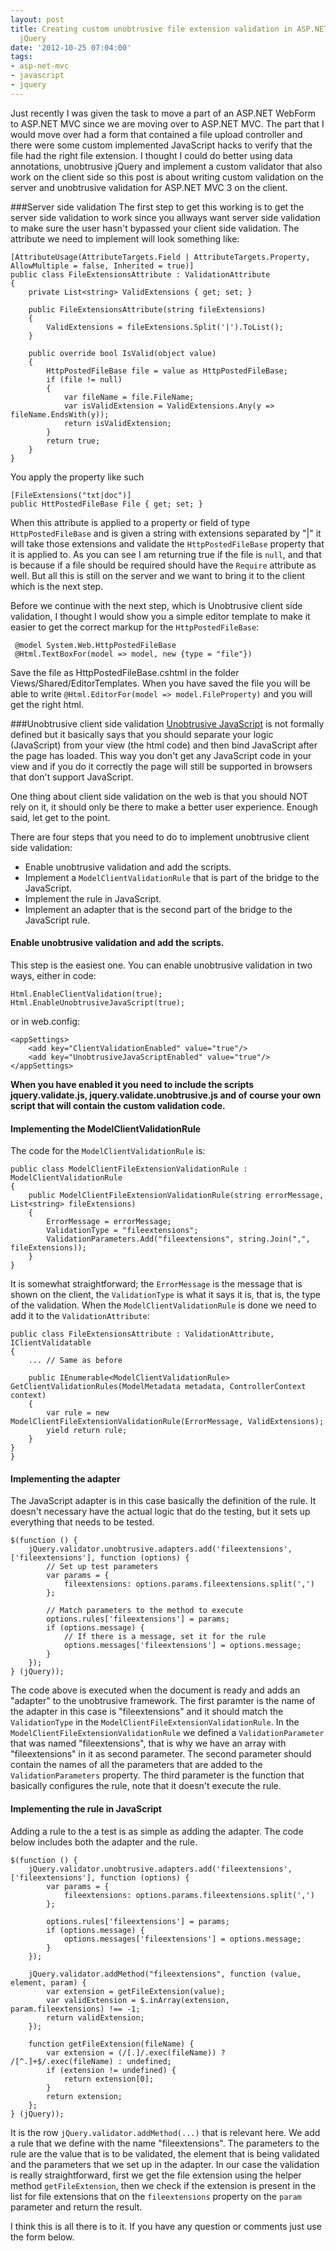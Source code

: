 ```yaml
---
layout: post
title: Creating custom unobtrusive file extension validation in ASP.NET MVC 3 and
  jQuery
date: '2012-10-25 07:04:00'
tags:
- asp-net-mvc
- javascript
- jquery
---
```


Just recently I was given the task to move a part of an ASP.NET WebForm to ASP.NET MVC since we are moving over to ASP.NET MVC. The part that I would move over had a form that contained a file upload controller and there were some custom implemented JavaScript hacks to verify that the file had the right file extension. I thought I could do better using data annotations, unobtrusive jQuery and implement a custom validator that also work on the client side so this post is about writing custom validation on the server and unobtrusive validation for ASP.NET MVC 3 on the client.

###Server side validation
The first step to get this working is to get the server side validation to work since you allways want server side validation to make sure the user hasn't bypassed your client side validation. The attribute we need to implement will look something like:

    [AttributeUsage(AttributeTargets.Field | AttributeTargets.Property, AllowMultiple = false, Inherited = true)]
    public class FileExtensionsAttribute : ValidationAttribute
    {
        private List<string> ValidExtensions { get; set; }

        public FileExtensionsAttribute(string fileExtensions)
        {
            ValidExtensions = fileExtensions.Split('|').ToList();
        }

        public override bool IsValid(object value)
        {
            HttpPostedFileBase file = value as HttpPostedFileBase;
            if (file != null)
            {
                var fileName = file.FileName;
                var isValidExtension = ValidExtensions.Any(y => fileName.EndsWith(y));
                return isValidExtension;
            }
            return true;
        }
    }

You apply the property like such

    [FileExtensions("txt|doc")]
    public HttPostedFileBase File { get; set; }
	
When this attribute is applied to a property or field of type `HttpPostedFileBase` and is given a string with extensions separated by "|" it will take those extensions and validate the `HttpPostedFileBase` property that it is applied to. As you can see I am returning true if the file is `null`, and that is because if a file should be required should have the `Require` attribute as well. But all this is still on the server and we want to bring it to the client which is the next step.

Before we continue with the next step, which is Unobtrusive client side validation, I thought I would show you a simple editor template to make it easier to get the correct markup for the `HttpPostedFileBase`:

     @model System.Web.HttpPostedFileBase
     @Html.TextBoxFor(model => model, new {type = "file"})

Save the file as HttpPostedFileBase.cshtml in the folder Views/Shared/EditorTemplates. When you have saved the file you will be able to write `@Html.EditorFor(model => model.FileProperty)` and you will get the right html.


###Unobtrusive client side validation
[Unobtrusive JavaScript](http://en.wikipedia.org/wiki/Unobtrusive_JavaScript) is not formally defined but it basically says that you should separate your logic (JavaScript) from your view (the html code) and then bind JavaScript after the page has loaded. This way you don't get any JavaScript code in your view and if you do it correctly the page will still be supported in browsers that don't support JavaScript.

One thing about client side validation on the web is that you should NOT rely on it, it should only be there to make a better user experience. Enough said, let get to the point.

There are four steps that you need to do to implement unobtrusive client side validation: 

 * Enable unobtrusive validation and add the scripts.
 * Implement a `ModelClientValidationRule` that is part of the bridge to the JavaScript.
 * Implement the rule in JavaScript.
 * Implement an adapter that is the second part of the bridge to the JavaScript rule.

#### Enable unobtrusive validation and add the scripts.
This step is the easiest one. You can enable unobtrusive validation in two ways, either in code:

    Html.EnableClientValidation(true);
    Html.EnableUnobtrusiveJavaScript(true);
	
or in web.config:

    <appSettings>
        <add key="ClientValidationEnabled" value="true"/>
        <add key="UnobtrusiveJavaScriptEnabled" value="true"/>
    </appSettings>

**When you have enabled it you need to include the scripts jquery.validate.js, jquery.validate.unobtrusive.js and of course your own script that will contain the custom validation code.**
	
#### Implementing the ModelClientValidationRule
The code for the `ModelClientValidationRule` is: 

    public class ModelClientFileExtensionValidationRule : ModelClientValidationRule
    {
        public ModelClientFileExtensionValidationRule(string errorMessage, List<string> fileExtensions)
        {
            ErrorMessage = errorMessage;
            ValidationType = "fileextensions";
            ValidationParameters.Add("fileextensions", string.Join(",", fileExtensions));
        }
    }
	
It is somewhat straightforward; the `ErrorMessage` is the message that is shown on the client, the `ValidationType` is what it says it is, that is, the type of the validation. When the `ModelClientValidationRule` is done we need to add it to the `ValidationAttribute`:

    public class FileExtensionsAttribute : ValidationAttribute, IClientValidatable
    {
		... // Same as before
		
        public IEnumerable<ModelClientValidationRule> GetClientValidationRules(ModelMetadata metadata, ControllerContext context)
        {
            var rule = new ModelClientFileExtensionValidationRule(ErrorMessage, ValidExtensions);
            yield return rule;
        }
    }
    }

#### Implementing the adapter
The JavaScript adapter is in this case basically the definition of the rule. It doesn't necessary have the actual logic that do the testing, but it sets up everything that needs to be tested. 

    $(function () {
        jQuery.validator.unobtrusive.adapters.add('fileextensions', ['fileextensions'], function (options) {
            // Set up test parameters
    		var params = {
                fileextensions: options.params.fileextensions.split(',')
            };

			// Match parameters to the method to execute
            options.rules['fileextensions'] = params;
            if (options.message) {
			    // If there is a message, set it for the rule
                options.messages['fileextensions'] = options.message;
            }
        });
    } (jQuery));

The code above is executed when the document is ready and adds an "adapter" to the unobtrusive framework. The first paramter is the name of the adapter in this case is "fileextensions" and it should match the `ValidationType` in the `ModelClientFileExtensionValidationRule`. In the `ModelClientFileExtensionValidationRule` we defined a `ValidationParameter` that was named "fileextensions", that is why we have an array with "fileextensions" in it as second parameter. The second parameter should contain the names of all the parameters that are added to the `ValidationParameters` property. The third parameter is the function that basically configures the rule, note that it doesn't execute the rule. 

#### Implementing the rule in JavaScript
Adding a rule to the a test is as simple as adding the adapter. The code below includes both the adapter and the rule.

	$(function () {
		jQuery.validator.unobtrusive.adapters.add('fileextensions', ['fileextensions'], function (options) {
			var params = {
				fileextensions: options.params.fileextensions.split(',')
			};

			options.rules['fileextensions'] = params;
			if (options.message) {
				options.messages['fileextensions'] = options.message;
			}
		});

		jQuery.validator.addMethod("fileextensions", function (value, element, param) {
			var extension = getFileExtension(value);
			var validExtension = $.inArray(extension, param.fileextensions) !== -1;
			return validExtension;
		});

		function getFileExtension(fileName) {
			var extension = (/[.]/.exec(fileName)) ? /[^.]+$/.exec(fileName) : undefined;
			if (extension != undefined) {
				return extension[0];
			}
			return extension;
		};
	} (jQuery));

It is the row `jQuery.validator.addMethod(...)` that is relevant here. We add a rule that we define with the name "fileextensions". The parameters to the rule are the value that is to be validated, the element that is being validated and the parameters that we set up in the adapter. In our case the validation is really straightforward, first we get the file extension using the helper method `getFileExtension`, then we check if the extension is present in the list for file extensions that on the `fileextensions` property on the `param` parameter and return the result. 

I think this is all there is to it. If you have any question or comments just use the form below.